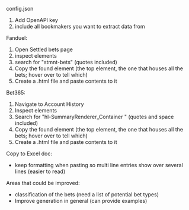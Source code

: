 config.json
1) Add OpenAPI key
2) include all bookmakers you want to extract data from

Fanduel:
1) Open Settled bets page
2) inspect elements
3) search for "stmnt-bets" (quotes included)
4) Copy the found element (the top element, the one that houses all the bets; hover over to tell which)
5) Create a .html file and paste contents to it

Bet365:
1) Navigate to Account History
2) Inspect elements
3) Search for "hl-SummaryRenderer_Container " (quotes and space included)
4) Copy the found element (the top element, the one that houses all the bets; hover over to tell which)
5) Create a .html file and paste contents to it

Copy to Excel doc:
- keep formatting when pasting so multi line entries show over several lines (easier to read)

Areas that could be improved:
- classification of the bets (need a list of potential bet types)
- Improve generation in general (can provide examples)
